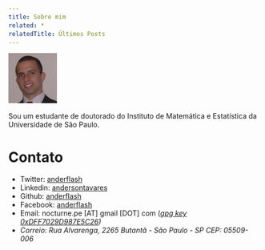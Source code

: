 ```yaml
---
title: Sobre mim
related: *
relatedTitle: Últimos Posts
---
```


![](assets/images/face-quadrada.jpg)

Sou um estudante de doutorado do Instituto de Matemática e Estatística da Universidade de São Paulo.

# Contato

- Twitter: [anderflash](http://twitter.com/anderflash)
- Linkedin: [andersontavares](http://www.linkedin.com/in/andersontavares)
- Github: [anderflash](http://github.com/anderflash)
- Facebook: [anderflash](http://facebook.com/anderflash)
- Email: nocturne.pe [AT] gmail [DOT] com ([<i class="icon-key"/>gpg key 0xDFF7029D987E5C26](http://pgp.mit.edu:11371/pks/lookup?op=get&search=0xDFF7029D987E5C26))
- Correio: Rua Alvarenga, 2265
    Butantã - São Paulo - SP
    CEP: 05509-006

<!---# Currículo

Meu currículo está disponível [aqui](/cv.pdf)--->

